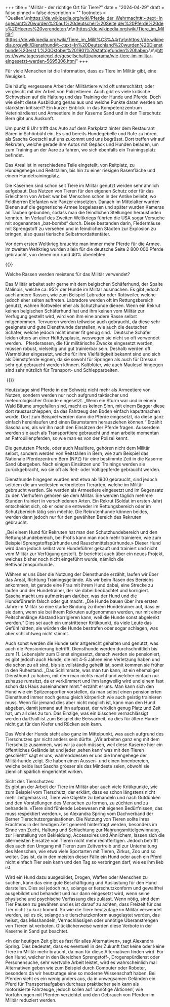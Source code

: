 +++
title = "Militär - der richtige Ort für Tiere?"
date = "2024-04-29"
draft = false
pinned = false
description = ""
footnotes = "Quellen:\\\n<https://de.wikipedia.org/wiki/Pferde_der_Wehrmacht#:~:text=Insgesamt%20wurden%20auf%20deutscher%20Seite,der%20Pferde%20des%20Heeres%20verendeten>.\n\n[https://de.wikipedia.org/wiki/Tiere_im_Militär](https://de.wikipedia.org/wiki/Tiere_im_Milit%C3%A4r)\n\n<https://de.wikipedia.org/wiki/Diensthund#:~:text=In%20Deutschland%20wurden%20Diensthunde%20erst,1.%20Oktober%201901%20stattgefunden%20haben>.\n\n<https://www.tagesspiegel.de/gesellschaft/panorama/wie-tiere-im-militar-eingesetzt-werden-5695306.html>"
+++


Für viele Menschen ist die Information, dass es Tiere im Militär gibt, eine Neuigkeit. 

Die häufig vergessene Arbeit der Militärtiere wird oft unterschätzt, oder vergleicht mit der Arbeit von Polizeitieren. Auch gibt es viele kritische Sichtweisen auf die Haltung und das Training der Hunde und Pferde. Doch wie sieht diese Ausbildung genau aus und welche Punkte daran werden am stärksten kritisiert? Ein kurzer Einblick  in das Kompetenzzentrum Veterinärdienst und Armeetiere in der Kaserne Sand und in den Tierschutz Bern gibt uns Auskunft.  

Um punkt 8 Uhr trifft das Auto auf dem Parkplatz hinter dem Restaurant Bären in Schönbühl ein. Es sind bereits Hundegebelle und Rufe zu hören, als Sascha Goetschi auf uns zukommt und uns begrüsst. Dort treffen wir auf Rekruten, welche gerade ihre Autos mit Gepäck und Hunden beladen, um zum Training an der Aare zu fahren, wo sich ebenfalls ein Trainingsplatz befindet. 

Das Areal ist in verschiedene Teile eingeteilt, von Reitplatz, zu Hundegehege und Reitställen, bis hin zu einer riesigen Rasenfläche und einem Hundetrainingplatz.  

Die Kasernen sind schon seit Tiere im Militär genutzt werden sehr ähnlich aufgebaut. Das Nutzen von Tieren für den eigenen Schutz oder für das Erleichtern von Arbeit war bei Menschen schon in der Antike beliebt, wo Feldherren Elefanten wie Panzer einsetzten. Danach im Mittelalter wurden Bienen auf die gegnerische Armee losgelassen und später wurden Kameras an Tauben gebunden, sodass man die feindlichen Stellungen herausfinden konnten. Im Verlauf des Zweiten Weltkriegs führten die USA sogar Versuche mit sogenannten „bat-bombs“ durch. Diese bestanden darin, Fledermäuse mit Sprengstoff zu versehen und in feindlichen Städten zur Explosion zu bringen, also quasi tierische Selbstmordattentäter. 

Vor dem ersten Weltkrieg brauchte man immer mehr Pferde für die Armee. Im zweiten Weltkrieg wurden allein für die deutsche Seite 2 800 000 Pferde gebraucht, von denen nur rund 40% überlebten.  

{{<box>}}

Welche Rassen werden meistens für das Militär verwendet? 

Das Militär arbeitet sehr gerne mit dem belgischen Schäferhund, der Spalte Malinois, welche ca. 95% der Hunde im Militär ausmachen. Es gibt jedoch auch andere Rassen, wie zum Beispiel Labrador oder Rottweiler, welche jedoch eher selten auftreten. Labradore werden oft im Rettungsbereich genutzt, währen Rottweiler eher als Schutzhunde dienen. Wenn ein Rekrut keinen belgischen Schäferhund hat und ihm keinen vom Militär zur Verfügung gestellt wird, wird von ihm eine andere Rasse selbst mitgenommen. Tervueren werden teilweise auch gebraucht, da diese sehr geeignete und gute Diensthunde darstellen, wie auch die deutschen Schäfer, welche jedoch nicht immer fit genug sind.  Deutsche Schäfer leiden öfters an einer Hüftdysplasie, weswegen sie nicht so oft verwendet werden.    Pferderassen, die für militärische Zwecke eingesetzt werden, müssen robust, vielseitig und gut trainierbar sein. Deshalb werden oft Warmblüter eingesetzt, welche für ihre Vielfältigkeit bekannt sind und sich als Dienstpferde eignen, da sie sowohl für Springen als auch für Dressur sehr gut gebraucht werden können. Kaltblüter, wie auch Maulesel hingegen sind sehr nützlich für Transport- und Schlepparbeiten. 

 {{</box>}}

Heutzutage sind Pferde in der Schweiz nicht mehr als Armeetiere von Nutzen, sondern werden nur noch aufgrund taktischer und meteorologischer Gründe eingesetzt. „Wenn ein Sturm war und in einem Wald Bäume umgefallen sind, macht es keinen Sinn, mit einem Bagger diese dort rauszuschleppen, da das Fahrzeug den Boden einfach kaputtmachen würde. Dort zum Beispiel werden dann die Pferde eingesetzt, da diese ganz einfach hereinlaufen und einen Baumstamm herausziehen können.“ Erzählt Sascha uns, als wir ihn nach den Einsätzen der Pferde fragen. Ausserdem werden sie auch als Transporttiere gebraucht und man arbeite momentan an Patrouillenpferden, so wie man es von der Polizei kennt. 

Die genutzten Pferde, oder auch Maultiere, gehören nicht dem Militär selbst, sondern werden von Reitställen in Bern, wie zum Beispiel das Nationale Pferdezentrum Bern (NPZ) für eine bestimmte Zeit in die Kaserne Sand übergeben. Nach einigen Einsätzen und Trainings werden sie zurückgebracht, wo sie oft als Reit- oder Voltigepferde gebraucht werden.  

Diensthunde hingegen wurden erst etwa ab 1900 gebraucht, sind jedoch seitdem die am weitesten verbreiteten Tierarten, welche im Militär gebraucht werden. Sie werden als Armeetiere eingesetzt und im Gegensatz zu den Vierhufern gehören sie dem Militär. Sie werden täglich mehrere Stunden trainiert in verschiedenen Arten. Ein Rekrut (Soldat im ersten Jahr) entscheidet sich, ob er oder sie entweder im Rettungsbereich oder im Schutzbereich tätig sein möchte. Die Rekrutenhunde können beides, werden dann jedoch nur für den gewählten Bereich des Rekruten gebraucht.  

„Bei einem Hund für Rekruten hat man den Schutzhundebereich und den Rettungshundebereich, bei Profis kann man noch mehr trainieren, wie zum Beispiel Sprengstoffspürhunde und Rauschmittelspürhunde.» Dieser Hund wird dann jedoch selbst vom Hundeführer gekauft und trainiert und nicht vom Militär zur Verfügung gestellt. Er berichtet auch über ein neues Projekt, welches bisher noch nicht eingeführt wurde, nämlich die Bettwanzenspürhunde. 

Währen er uns über die Nutzung der Diensthunde erzählt, laufen wir über das Areal, Richtung Trainingsgelände. Als wir beim Rasen des Bereichs ankommen, ist gerade eine Frau mit ihrem Hund dabei, eine Strecke zu laufen und der Hundetrainer, der sie dabei beobachtet und korrigiert. Sascha macht uns aufmerksam darüber, was der Hund und die Hundeführerin falsch oder gut macht. „Die Hunde bauen über ihre ersten Jahre im Militär so eine starke Bindung zu ihrem Hundetrainer auf, dass er sie dann, wenn sie bei ihrem Rekruten aufgenommen werden, nur mit einer Peitschenlänge Abstand korrigieren kann, weil die Hunde sonst abgelenkt werden.“ Dies sei auch ein umstrittener Kritikpunkt, da viele Leute das Gefühl hätten, sie würden die Hunde bestrafen oder sogar schlagen, was aber schlichtweg nicht stimmt. 

Auch sonst werden die Hunde sehr artgerecht gehalten und genutzt, was auch die Pensionierung betrifft. Diensthunde werden durchschnittlich bis zum 11. Lebensjahr zum Dienst eingesetzt, danach werden sie pensioniert, es gibt jedoch auch Hunde, die mit 4-5 Jahren eine Verletzung haben und die schon zu alt sind, bis sie vollständig geheilt ist, somit kommen sie früher in den Ruhestand. „Das Schlimmste, was man tun kann, ist ein ehemaliger Diensthund zu haben, mit dem man nichts macht und welcher einfach nur zuhause rumsitzt, da er verkümmert und ihm langweilig wird und einem fast schon das Haus auseinandernimmt.“ erzählt er uns. Man kann sich den Hund wie ein Spitzensportler vorstellen, da man selbst einen pensionierten Diensthund immer noch genau gleich körperlich wie auch geistig trainieren muss. Wenn für jemand dies aber nicht möglich ist, kann man den Hund abgeben, damit jemand auf ihn aufpasst, der wirklich genug Platz und Zeit hat, um all dies zu tun. Das Einzige, was ein bisschen vernachlässigt werden darf/soll ist zum Beispiel die Beissarbeit, da dies für ältere Hunde nicht gut für den Kiefer und Rücken sein kann.  

Das Wohl der Hunde steht also ganz im Mittelpunkt, was auch aufgrund des Tierschutzes gar nicht anders sein dürfte. „Wir arbeiten ganz eng mit dem Tierschutz zusammen, was wir ja auch müssen, weil diese Kaserne hier ein öffentliches Gelände ist und jeder ‚sehen kann‘ was mit den Tieren geschieht“ sagt er uns, währenddessen er uns die Innengehege der Militärhunde zeigt. Sie haben einen Aussen- und einen Innenbereich, welche beide laut Sascha grösser als das Mindeste seien, obwohl sie ziemlich spärlich eingerichtet wirken. 

Sicht des Tierschutzes: \
Es gibt an der Arbeit der Tiere im Militär aber auch viele Kritikpunkte, wie zum Beispiel vom Tierschutz, der erklärt, dass es schon längstens nicht mehr zeitgemäss ist, Tiere wie Objekte zu behandeln und nach Gutdünken und den Vorstellungen des Menschen zu formen, zu züchten und zu behandeln. «Tiere sind fühlende Lebewesen mit eigenen Bedürfnissen, das muss respektiert werden.», so Alexandra Spring vom Dachverband der Berner Tierschutzorganisationen. Die Nutzung von Tieren sollte ihres Erachtens in der heutigen Zeit generell hinterfragt werden, besonders im Sinne von Zucht, Haltung und Schlachtung zur Nahrungsmittelgewinnung, zur Herstellung von Bekleidung, Accessoires und Ähnlichem, lassen sich die allermeisten Einsätze von Tieren nicht mehr rechtfertigen. Jedoch betrifft dies auch den Umgang mit Tieren zum Zeitvertreib und zur Unterhaltung des Menschen, wie etwa viele Sportarten mit Tieren, Zirkus, Zoo und so weiter. Das ist, da in den meisten dieser Fälle ein Hund oder auch ein Pferd nicht einfach Tier sein kann und den Tag so verbringen darf, wie es ihm lieb ist.  

Wird ein Hund dazu ausgebildet, Drogen, Waffen oder Menschen zu suchen, kann das eine gute Beschäftigung und Auslastung für den Hund darstellen. Dies sei jedoch nur, solange er tierschutzkonform und gewaltfrei ausgebildet und behandelt und nur dann eingesetzt wird, wenn seine physische und psychische Verfassung dies zulässt. Wenn nötig, sind dem Tier Pausen zu gewähren und es ist darauf zu achten, dass Freizeit für das Tier nicht zu kurz kommt. So wie die Tiere heutzutage im Militär verwendet werden, sei es ok, solange sie tierschutzkonform ausgelastet werden, das heisst, das Misshandeln, Vernachlässigen oder unnötige Überanstrengen von Tieren ist verboten. Glücklicherweise werden diese Verbote in der Kaserne in Sand gut beachtet.  

«In der heutigen Zeit gibt es fast für alles Alternativen», sagt Alexandra Spring. Dies bedeutet, dass es eventuell in der Zukunft fast keine oder keine Tiere im Militär mehr braucht, da man für diese Alternativen finden wird. Für den Hund, welcher in den Bereichen Sprengstoff-, Drogenspürdienst oder Personensuche, sehr wertvolle Arbeit leistet, wird es wahrscheinlich mal Alternativen geben wie zum Beispiel durch Computer oder Roboter, besonders da wir heutzutage eine so moderne Wissenschaft haben. Bei Pferden sieht es ein wenig anders aus, da in unwegsamen Geländen ein Pferd für Transportaufgaben durchaus praktischer sein kann als motorisierte Fahrzeuge, jedoch sollen auf ‘unnötige Aktionen’, wie Vorführungen mit Pferden verzichtet und den Gebrauch von Pferden im Militär reduziert werden.